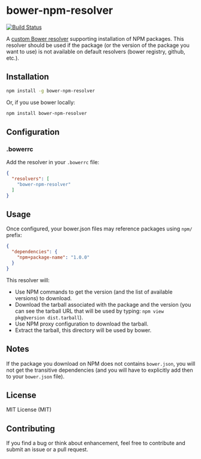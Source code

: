 # bower-npm-resolver

[![Build Status](https://travis-ci.org/mjeanroy/bower-npm-resolver.svg?branch=master)](https://travis-ci.org/mjeanroy/bower-npm-resolver)

A [custom Bower resolver](http://bower.io/docs/pluggable-resolvers/) supporting installation of NPM packages.
This resolver should be used if the package (or the version of the package you want to use) is not available on default
resolvers (bower registry, github, etc.).

## Installation

```bash
npm install -g bower-npm-resolver
```

Or, if you use bower locally:

```bash
npm install bower-npm-resolver
```

## Configuration

### .bowerrc

Add the resolver in your `.bowerrc` file:

```json
{
  "resolvers": [
    "bower-npm-resolver"
  ]
}
```

## Usage

Once configured, your bower.json files may reference packages using `npm/` prefix:

```json
{
  "dependencies": {
    "npm+package-name": "1.0.0"
  }
}
```

This resolver will:
- Use NPM commands to get the version (and the list of available versions) to download.
- Download the tarball associated with the package and the version (you can see the tarball URL that will be used by typing: `npm view pkg@version dist.tarball`).
- Use NPM proxy configuration to download the tarball.
- Extract the tarball, this directory will be used by bower.

## Notes

If the package you download on NPM does not contains `bower.json`, you will not get the
transitive dependencies (and you will have to explicitly add then to your `bower.json` file).

## License

MIT License (MIT)

## Contributing

If you find a bug or think about enhancement, feel free to contribute and submit an issue or a pull request.
